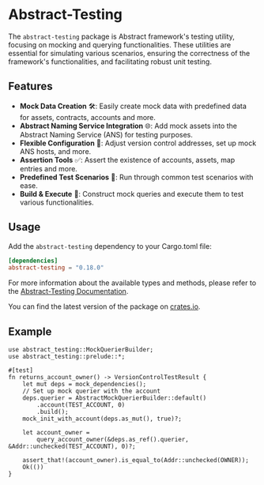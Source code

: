 
[//]: # (TODO: Re-introduce when this becomes relevant.)

# Abstract-Testing

The `abstract-testing` package is Abstract framework's testing utility, focusing on mocking and querying
functionalities. These utilities are essential for simulating various scenarios, ensuring the correctness of the
framework's functionalities, and facilitating robust unit testing.

## Features

- ️**Mock Data Creation** 🛠: Easily create mock data with predefined data for assets, contracts, accounts and more.
- **Abstract Naming Service Integration** 🌐: Add mock assets into the Abstract Naming Service (ANS) for testing
  purposes.
- **Flexible Configuration** 🔧: Adjust version control addresses, set up mock ANS hosts, and more.
- **Assertion Tools** ✅: Assert the existence of accounts, assets, map entries and more.
- **Predefined Test Scenarios** 📝: Run through common test scenarios with ease.
- **Build & Execute** 🔄: Construct mock queries and execute them to test various functionalities.

## Usage

Add the `abstract-testing` dependency to your Cargo.toml file:

```toml
[dependencies]
abstract-testing = "0.18.0"
```

For more information about the available types and methods, please refer to
the <a href="https://docs.rs/abstract-testing/0.18.0/abstract_testing/" target="_blank">Abstract-Testing
Documentation</a>.

You can find the latest version of the package on [crates.io](https://crates.io/crates/abstract-testing).

## Example

```rust,no_run
use abstract_testing::MockQuerierBuilder;
use abstract_testing::prelude::*;

#[test]
fn returns_account_owner() -> VersionControlTestResult {
    let mut deps = mock_dependencies();
    // Set up mock querier with the account
    deps.querier = AbstractMockQuerierBuilder::default()
        .account(TEST_ACCOUNT, 0)
        .build();
    mock_init_with_account(deps.as_mut(), true)?;

    let account_owner =
        query_account_owner(&deps.as_ref().querier, &Addr::unchecked(TEST_ACCOUNT), 0)?;

    assert_that!(account_owner).is_equal_to(Addr::unchecked(OWNER));
    Ok(())
}
```
